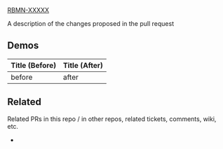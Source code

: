 [RBMN-XXXXX](https://jira.redbullmediahouse.com/browse/RBMN-XXXXX)

A description of the changes proposed in the pull request

## Demos

| Title (Before) | Title (After) | 
| ------------- |---------------| 
| before  | after | 

## Related

Related PRs in this repo / in other repos, related tickets, comments, wiki, etc.

- 
